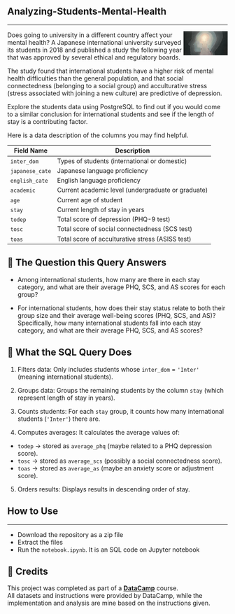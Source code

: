 ## Analyzing-Students-Mental-Health
---
<img width="20%" align="right" alt="Github" src="https://github.com/Horlar-1st/Analyzing-Students-Mental-Health/blob/main/mentalhealth.jpg"/> 

Does going to university in a different country affect your mental health? A Japanese international university surveyed its students in 2018 and published a study the following year that was approved by several ethical and regulatory boards.

The study found that international students have a higher risk of mental health difficulties than the general population, and that social connectedness (belonging to a social group) and acculturative stress (stress associated with joining a new culture) are predictive of depression.

Explore the students data using PostgreSQL to find out if you would come to a similar conclusion for international students and see if the length of stay is a contributing factor.

Here is a data description of the columns you may find helpful.

| Field Name    | Description                                      |
| ------------- | ------------------------------------------------ |
| `inter_dom`     | Types of students (international or domestic)   |
| `japanese_cate` | Japanese language proficiency                    |
| `english_cate`  | English language proficiency                     |
| `academic`      | Current academic level (undergraduate or graduate) |
| `age`           | Current age of student                           |
| `stay`          | Current length of stay in years                  |
| `todep`         | Total score of depression (PHQ-9 test)           |
| `tosc`          | Total score of social connectedness (SCS test)   |
| `toas`          | Total score of acculturative stress (ASISS test) |


## 📝 The Question this Query Answers

- Among international students, how many are there in each stay category, and what are their average PHQ, SCS, and AS scores for each group?

- For international students, how does their stay status relate to both their group size and their average well-being scores (PHQ, SCS, and AS)? Specifically, how many international students fall into each stay category, and what are their average PHQ, SCS, and AS scores?


## 🔎 What the SQL Query Does

1. Filters data: Only includes students whose `inter_dom` = `'Inter'` (meaning international students).

2. Groups data: Groups the remaining students by the column `stay` (which represent length of stay in years).

3. Counts students: For each `stay` group, it counts how many international students (`'Inter'`) there are.

4. Computes averages: It calculates the average values of:
 - `todep` → stored as `average_phq` (maybe related to a PHQ depression score).
 - `tosc` → stored as `average_scs` (possibly a social connectedness score).
 - `toas` → stored as `average_as` (maybe an anxiety score or adjustment score).

5. Orders results: Displays results in descending order of stay.




## How to Use
---
- Download the repository as a zip file
- Extract the files
- Run the `notebook.ipynb`. It is an SQL code on Jupyter notebook
  


## 🙌 Credits

This project was completed as part of a **[DataCamp](https://www.datacamp.com/datalab/w/ac1a428f-5eb6-4c27-9511-bb7377860d8d/edit)** course.  
All datasets and instructions were provided by DataCamp, while the implementation and analysis are mine based on the instructions given.

